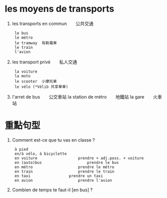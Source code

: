 # les moyens de transports

1. les transports en commun&emsp;&emsp;公共交通

        le bus
        le métro
        le tramway	有軌電車
        le train
        l'avion

2. les transport privé&emsp;&emsp;私人交通

        la voiture
        la moto
        le scooter	小摩托車
        le vélo (*Vélib 共享單車)

3. l'arret de bus&emsp;&emsp;公交車站
    la station de métro&emsp;&emsp;地鐵站
    la gare&emsp;&emsp;火車站

# 重點句型

1. Comment est-ce que tu vas en classe ?

        à pied
        en/à vélo, à bicyclette
        en voiture					prendre + adj.poss. + voiture
        en (auto)bus					prendre le bus
        en métro					prendre le métro
        en train					prendre le train
        en taxi					prendre un taxi
        en avion					prendre l'avion

2. Combien de temps te faut-il \[en bus\] ?